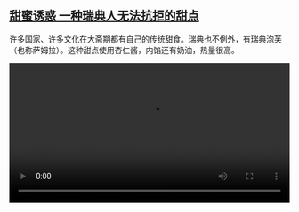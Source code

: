 <!--1711018023000-->
[甜蜜诱惑 一种瑞典人无法抗拒的甜点](https://www.dw.com/zh/%E7%94%9C%E8%9C%9C%E8%AF%B1%E6%83%91%20%E4%B8%80%E7%A7%8D%E7%91%9E%E5%85%B8%E4%BA%BA%E6%97%A0%E6%B3%95%E6%8A%97%E6%8B%92%E7%9A%84%E7%94%9C%E7%82%B9/a-68626172)
------

<p>许多国家、许多文化在大斋期都有自己的传统甜食。瑞典也不例外，有瑞典泡芙（也称萨姆拉）。这种甜点使用杏仁酱，内馅还有奶油，热量很高。</small></p><video src="https://tvdownloaddw-a.akamaihd.net/Events/mp4/vdt_zh/2024/dwvgchi240320_swedensemla_01icw_AVC_1280x720.mp4" controls style="width:100%"></video>
